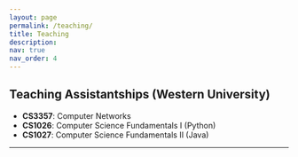 ```yaml
---
layout: page
permalink: /teaching/
title: Teaching
description:
nav: true
nav_order: 4
---
```


## Teaching Assistantships (Western University)

- **CS3357**: Computer Networks
- **CS1026**: Computer Science Fundamentals I (Python)
- **CS1027**: Computer Science Fundamentals II (Java)

---

